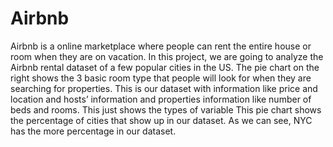 # Airbnb
 Airbnb is a online marketplace where people can rent the entire house or room when they are on vacation.
In this project, we are going to analyze the Airbnb rental dataset of a few popular cities in the US. 
The pie chart on the right shows the 3 basic room type that people will look for when they are searching for properties. 
This is our dataset with information like price and location and hosts’ information and properties information like number 
of beds and rooms. 
This just shows the types of variable 
This pie chart shows the percentage of cities that show up in our dataset. As we can see, NYC has the more 
percentage in our dataset.
